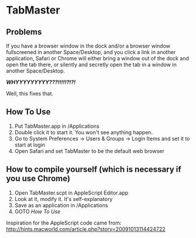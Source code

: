 # TabMaster


## Problems

If you have a browser window in the dock and/or a browser window fullscreened in another Space/Desktop, and you click a link in another application, Safari or Chrome will either bring a window out of the dock and open the tab there, or silently and secretly open the tab in a window in another Space/Desktop.

***WHYYYYYYYYY???!!!!!?!?!***

Well, this fixes that.

## How To Use

1. Put TabMaster.app in /Applications
2. Double click it to start it. You won't see anything happen.
3. Go to System Preferences -> Users & Groups -> Login Items and set it to start at login
2. Open Safari and set TabMaster to be the default web browser

## How to compile yourself (which is necessary if you use Chrome)

1. Open TabMaster.scpt in AppleScript Editor.app
2. Look at it, modify it. It's self-explanatory
3. Save as an application in /Applications
4. GOTO *How To Use*


Inspiration for the AppleScript code came from: http://hints.macworld.com/article.php?story=20091013114424722